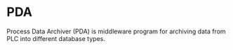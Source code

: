 # PDA
Process Data Archiver (PDA) is middleware program for archiving data from PLC into different database types.
